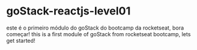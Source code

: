 # goStack-reactjs-level01

este é o primeiro módulo do goStack do bootcamp da rocketseat, bora começar! this is a first module of goStack from rocketseat bootcamp, lets get started!
